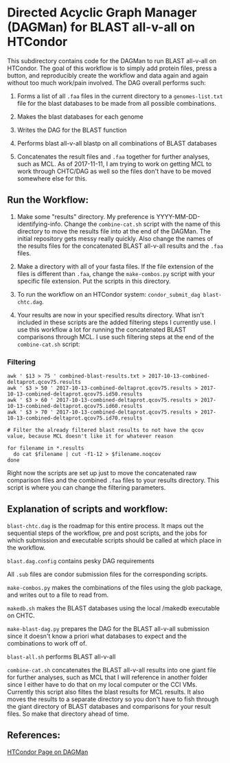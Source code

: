 # Directed Acyclic Graph Manager (DAGMan) for BLAST all-v-all on HTCondor

This subdirectory contains code for the DAGMan to run BLAST all-v-all on HTCondor. The goal of this workflow is to simply add protein files, press a button, and reproducibly create the workflow and data again and again without too much work/pain involved. The DAG overall performs such:

1. Forms a list of all `.faa` files in the current directory to a `genomes-list.txt` file for the blast databases to be made from all possible combinations.

2. Makes the blast databases for each genome

3. Writes the DAG for the BLAST function

4. Performs blast all-v-all blastp on all combinations of BLAST databases

5. Concatenates the result files and `.faa` together for further analyses, such as MCL. As of 2017-11-11, I am trying to work on getting MCL to work through CHTC/DAG as well so the files don't have to be moved somewhere else for this.

## Run the Workflow:

1. Make some "results" directory. My preference is YYYY-MM-DD-identifying-info. Change the `combine-cat.sh` script with the name of this directory to move the results file into at the end of the DAGMan. The initial repository gets messy really quickly. Also change the names of the results files for the concatenated BLAST all-v-all results and the `.faa` files.

2. Make a directory with all of your fasta files. If the file extension of the files is different than `.faa`, change the `make-combos.py` script with your specific file extension. Put the scripts in this directory.

3. To run the workflow on an HTCondor system: `condor_submit_dag blast-chtc.dag`.

4. Your results are now in your specified results directory. What isn't included in these scripts are the added filtering steps I currently use. I use this workflow a lot for running the concatenated BLAST comparisons through MCL. I use such filtering steps at the end of the `combine-cat.sh` script:

### Filtering

```
awk ' $13 > 75 ' combined-blast-results.txt > 2017-10-13-combined-deltaprot.qcov75.results
awk ' $3 > 50 ' 2017-10-13-combined-deltaprot.qcov75.results > 2017-10-13-combined-deltaprot.qcov75.id50.results
awk ' $3 > 60 ' 2017-10-13-combined-deltaprot.qcov75.results > 2017-10-13-combined-deltaprot.qcov75.id60.results
awk ' $3 > 70 ' 2017-10-13-combined-deltaprot.qcov75.results > 2017-10-13-combined-deltaprot.qcov75.id70.results

# Filter the already filtered blast results to not have the qcov value, because MCL doesn't like it for whatever reason

for filename in *.results
  do cat $filename | cut -f1-12 > $filename.noqcov
done
```

Right now the scripts are set up just to move the concatenated raw comparison files and the combined `.faa` files to your results directory. This script is where you can change the filtering parameters. 


## Explanation of scripts and workflow:


`blast-chtc.dag` is the roadmap for this entire process. It maps out the sequential steps of the workflow, pre and post scripts, and the jobs for which submission and executable scripts should be called at which place in the workflow.

`blast.dag.config` contains pesky DAG requirements

All `.sub` files are condor submission files for the corresponding scripts.

`make-combos.py` makes the combinations of the files using the glob package, and writes out to a file to read from.

`makedb.sh` makes the BLAST databases using the local /makedb executable on CHTC.

`make-blast-dag.py` prepares the DAG for the BLAST all-v-all submission since it doesn't know a priori what databases to expect and the combinations to work off of.

`blast-all.sh` performs BLAST all-v-all

`combine-cat.sh` concatenates the BLAST all-v-all results into one giant file for further analyses, such as MCL that I will reference in another folder since I either have to do that on my local computer or the CCI VMs. Currently this script also filtes the blast results for MCL results. It also moves the results to a separate directory so you don't have to fish through the giant directory of BLAST databases and comparisons for your result files. So make that directory ahead of time.

## References:

[HTCondor Page on DAGMan](https://research.cs.wisc.edu/htcondor/dagman/dagman.html)
